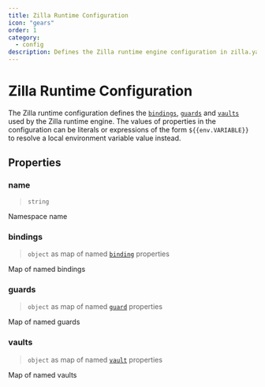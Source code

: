 ```yaml
---
title: Zilla Runtime Configuration
icon: "gears"
order: 1
category:
  - config
description: Defines the Zilla runtime engine configuration in zilla.yaml
---
```


# Zilla Runtime Configuration

The Zilla runtime configuration defines the [`bindings`](binding.md), [`guards`](guard.md) and [`vaults`](vault.md) used by the Zilla runtime engine. The values of properties in the configuration can be literals or expressions of the form `${{env.VARIABLE}}` to resolve a local environment variable value instead.

## Properties

### name

> `string`

Namespace name
### bindings

> `object` as map of named [`binding`](binding.md) properties

Map of named bindings
### guards

> `object` as map of named [`guard`](guard.md) properties

Map of named guards
### vaults

> `object` as map of named [`vault`](vault.md) properties

Map of named vaults
